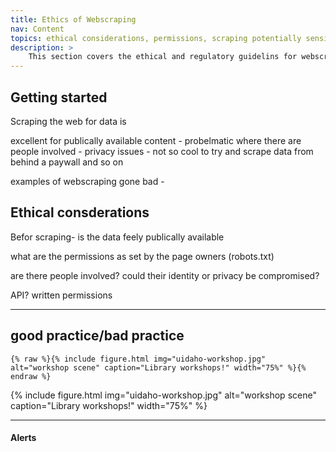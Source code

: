 ```yaml
---
title: Ethics of Webscraping
nav: Content
topics: ethical considerations, permissions, scraping potentially sensitive data
description: >
    This section covers the ethical and regulatory guidelins for webscraping for research.   
---
```


## Getting started  

Scraping the web for data is

excellent for publically available content - 
probelmatic where there are people involved - privacy issues - 
not so cool to try and scrape data from behind a paywall and so on

examples of webscraping gone bad - 



## Ethical consderations

Befor scraping-
is the data feely publically available

what are the permissions as set by the page owners (robots.txt)

are there people involved?  could their identity or privacy be compromised?

API?
written permissions




--------

## good practice/bad practice

`{% raw %}{% include figure.html img="uidaho-workshop.jpg" alt="workshop scene" caption="Library workshops!" width="75%" %}{% endraw %}`

{% include figure.html img="uidaho-workshop.jpg" alt="workshop scene" caption="Library workshops!" width="75%" %}

----------

#### Alerts


